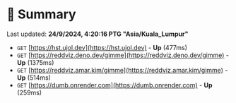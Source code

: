 # 📖 Summary
Last updated: **24/9/2024, 4:20:16 PTG "Asia/Kuala_Lumpur"**

- `GET` [https://hst.ujol.dev](https://hst.ujol.dev) - **Up** (477ms)
- `GET` [https://reddviz.deno.dev/gimme](https://reddviz.deno.dev/gimme) - **Up** (1375ms)
- `GET` [https://reddviz.amar.kim/gimme](https://reddviz.amar.kim/gimme) - **Up** (514ms)
- `GET` [https://dumb.onrender.com](https://dumb.onrender.com) - **Up** (259ms)
